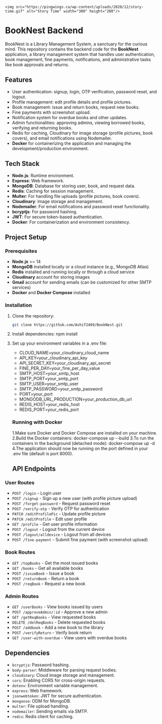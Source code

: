 



    <img src="https://pingwings.ca/wp-content/uploads/2020/12/story-time.gif" alt="Story Time" width="300" height="200"/>

# BookNest Backend

BookNest is a Library Management System, a sanctuary for the curious mind.
This repository contains the backend code for the **BookNest** application, a library management system that handles user authentication, book management, fine payments, notifications, and administrative tasks like book approvals and returns.

## Features

- User authentication: signup, login, OTP verification, password reset, and logout.
- Profile management: edit profile details and profile pictures.
- Book management: issue and return books, request new books.
- Fine payments with screenshot upload.
- Notification system for overdue books and other updates.
- Admin functionalities: approving admins, viewing borrowed books, verifying and returning books.
- Redis for caching, Cloudinary for image storage (profile pictures, book covers), and email notifications using Nodemailer.
- **Docker** for containerizing the application and managing the development/production environment.

## Tech Stack

- **Node.js**: Runtime environment.
- **Express**: Web framework.
- **MongoDB**: Database for storing user, book, and request data.
- **Redis**: Caching for session management.
- **Multer**: For handling file uploads (profile pictures, book covers).
- **Cloudinary**: Image storage and management.
- **Nodemailer**: For email notifications and password reset functionality.
- **bcryptjs**: For password hashing.
- **JWT**: For secure token-based authentication.
- **Docker**: For containerization and environment consistency.

## Project Setup

### Prerequisites

- **Node.js** >= 14
- **MongoDB** installed locally or a cloud instance (e.g., MongoDB Atlas)
- **Redis** installed and running locally or through a cloud service
- **Cloudinary** account for storing images
- **Gmail** account for sending emails (can be customized for other SMTP services)
- **Docker** and **Docker Compose** installed

### Installation

1. Clone the repository:

   ```bash
   git clone https://github.com/Ashif2409/BookNest.git

2. Install dependencies:
    npm install

3. Set up your environment variables in a .env file:
   - CLOUD_NAME=your_cloudinary_cloud_name
   - API_KEY=your_cloudinary_api_key
   - API_SECRET_KEY=your_cloudinary_api_secret
   - FINE_PER_DAY=your_fine_per_day_value
   - SMTP_HOST=your_smtp_host
   - SMTP_PORT=your_smtp_port
   - SMTP_USER=your_smtp_user
   - SMTP_PASSWORD=your_smtp_password
   - PORT=your_port
   - MONGODB_URL_PRODUCTION=your_production_db_url
   - REDIS_HOST=your_redis_host
   - REDIS_PORT=your_redis_port

   ### Running with Docker
   1.Make sure Docker and Docker Compose are installed on your machine.
   2.Build the Docker containers:
     docker-compose up --build
   3.To run the containers in the background (detached mode):
     docker-compose up -d
   4.The application should now be running on the port defined in your .env file (default is port 8000).

   ## API Endpoints

### User Routes

- `POST /login` - Login user
- `POST /signup` - Sign up a new user (with profile picture upload)
- `POST /forget-password` - Request password reset
- `POST /verify-otp` - Verify OTP for authentication
- `PATCH /editProfilePic` - Update profile picture
- `PATCH /editProfile` - Edit user profile
- `GET /profile` - Get user profile information
- `POST /logout` - Logout from the current device
- `POST /logout/alldevice` - Logout from all devices
- `POST /fine-payment` - Submit fine payment (with screenshot upload)

### Book Routes

- `GET /topBooks` - Get the most issued books
- `GET /books` - Get all available books
- `POST /issueBook` - Issue a book
- `POST /returnBook` - Return a book
- `POST /reqBook` - Request a new book

### Admin Routes

- `GET /userBooks` - View books issued by users
- `POST /approveAdmin/:id` - Approve a new admin
- `GET /getReqBooks` - View requested books
- `DELETE /delReqBooks` - Delete requested books
- `POST /addbook` - Add a new book to the library
- `POST /verifyReturn` - Verify book return
- `GET /user-with-overdue` - View users with overdue books

## Dependencies

- `bcryptjs`: Password hashing.
- `body-parser`: Middleware for parsing request bodies.
- `cloudinary`: Cloud image storage and management.
- `cors`: Enabling CORS for cross-origin requests.
- `dotenv`: Environment variable management.
- `express`: Web framework.
- `jsonwebtoken`: JWT for secure authentication.
- `mongoose`: ODM for MongoDB.
- `multer`: File upload handling.
- `nodemailer`: Sending emails via SMTP.
- `redis`: Redis client for caching.

   
